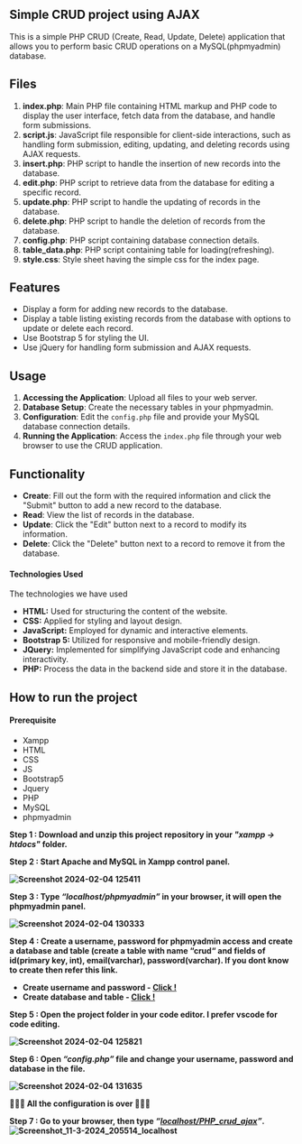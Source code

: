 <h2>Simple CRUD project using AJAX</h2>

This is a simple PHP CRUD (Create, Read, Update, Delete) application that allows you to perform basic CRUD operations on a MySQL(phpmyadmin) database.

## Files

1. **index.php**: Main PHP file containing HTML markup and PHP code to display the user interface, fetch data from the database, and handle form submissions.
2. **script.js**: JavaScript file responsible for client-side interactions, such as handling form submission, editing, updating, and deleting records using AJAX requests.
3. **insert.php**: PHP script to handle the insertion of new records into the database.
4. **edit.php**: PHP script to retrieve data from the database for editing a specific record.
5. **update.php**: PHP script to handle the updating of records in the database.
6. **delete.php**: PHP script to handle the deletion of records from the database.
7. **config.php**: PHP script containing database connection details.
8. **table_data.php**: PHP script containing table for loading(refreshing).
9. **style.css**: Style sheet having the simple css for the index page.

## Features

- Display a form for adding new records to the database.
- Display a table listing existing records from the database with options to update or delete each record.
- Use Bootstrap 5 for styling the UI.
- Use jQuery for handling form submission and AJAX requests.

## Usage

1. **Accessing the Application**: Upload all files to your web server.
2. **Database Setup**: Create the necessary tables in your phpmyadmin.
3. **Configuration**: Edit the `config.php` file and provide your MySQL database connection details.
4. **Running the Application**: Access the `index.php` file through your web browser to use the CRUD application.

## Functionality

- **Create**: Fill out the form with the required information and click the "Submit" button to add a new record to the database.
- **Read**: View the list of records in the database.
- **Update**: Click the "Edit" button next to a record to modify its information.
- **Delete**: Click the "Delete" button next to a record to remove it from the database.

<h4>Technologies Used</h4>

The technologies we have used
<ul>
  <li><b>HTML:</b> Used for structuring the content of the website.</li>

  <li><b>CSS:</b> Applied for styling and layout design.</li>

  <li><b>JavaScript:</b> Employed for dynamic and interactive elements.</li>

  <li><b>Bootstrap 5: </b>Utilized for responsive and mobile-friendly design.</li>

  <li><b>JQuery:</b> Implemented for simplifying JavaScript code and enhancing interactivity.</li>

  <li><b>PHP:</b> Process the data in the backend side and store it in the database.</li>
</ul>

<h2>How to run the project</h2>

<h4>Prerequisite</h4>
<ul>
  <li>Xampp</li>
  
  <li>HTML</li>
  
  <li>CSS</li>
  
  <li>JS</li>
  
  <li>Bootstrap5</li>
  
  <li>Jquery</li>
  
  <li>PHP</li>
  
  <li>MySQL</li>
  
  <li>phpmyadmin</li>
</ul>


<b>Step 1 : Download and unzip this project repository in your <i>"xampp → htdocs"</i> folder.</b>

<b>Step 2 : Start Apache and MySQL in Xampp control panel. 

![Screenshot 2024-02-04 125411](https://github.com/Harishpmkumar/Portfolio_PHP_project/assets/94518989/ae1aabcd-7346-4831-b2fb-13ee331d6e77)

<b>Step 3 : Type <i>“localhost/phpmyadmin”</i> in your browser, it will open the phpmyadmin panel.</b>

![Screenshot 2024-02-04 130333](https://github.com/Harishpmkumar/Portfolio_PHP_project/assets/94518989/f4f6c1db-f6db-461a-aa03-371825f25b90)

<b>Step 4 : Create a username, password for phpmyadmin access and create a database and table (create a table with name “crud“ and fields of id(primary key, int), email(varchar), password(varchar). If you dont know to create then refer this link. </b>
<ul>
<li><b>Create username and password - </b><a href="https://www.webserver.com.my/kb/creating-user-accounts-in-phpmyadmin/">Click !</a></li>

<li><b>Create database and table - </b><a href="https://www.geeksforgeeks.org/how-to-create-a-new-database-in-phpmyadmin/">Click !</a></li>
</ul>


<b>Step 5 : Open the project folder in your code editor. I prefer vscode for code editing.</b>

![Screenshot 2024-02-04 125821](https://github.com/Harishpmkumar/Portfolio_PHP_project/assets/94518989/3254a3f0-cc0c-443e-8833-226921bca723)

<b>Step 6 : Open <i>“config.php”</i> file and change your username, password and database in the file.</b>

 ![Screenshot 2024-02-04 131635](https://github.com/Harishpmkumar/Portfolio_PHP_project/assets/94518989/13b91691-4fca-4e7d-8813-9d7f3426f506)

🎊🥂🎉  All the configuration is over  🎊🥂🎉

<b>Step 7 : Go to your browser, then type <i>“[localhost/PHP_crud_ajax](http://localhost/PHP_crud_ajax/index.php)”</i>.</b>
![Screenshot_11-3-2024_205514_localhost](https://github.com/Harishpmkumar/php_ajax_crud_project/assets/94518989/577f8612-2bd2-4d97-a01f-545801852d0f)



